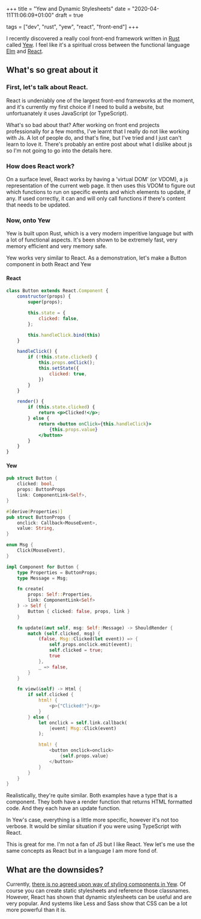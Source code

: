 +++
title = "Yew and Dynamic Stylesheets"
date = "2020-04-11T11:06:09+01:00"
draft = true

tags = ["dev", "rust", "yew", "react", "front-end"]
+++

I recently discovered a really cool front-end framework written in [Rust](https://rust-lang.org/) called [Yew](https://yew.rs/).
I feel like it's a spiritual cross between the functional language [Elm](https://elm-lang.org/) and [React](https://reactjs.org/).

## What's so great about it

### First, let's talk about React.

React is undeniably one of the largest front-end frameworks at the moment, 
and it's currently my first choice if I need to build a website, 
but unfortuanately it uses JavaScript (or TypeScript).

What's so bad about that? After working on front end projects professionally for a few months,
I've learnt that I really do not like working with Js. A lot of people do, and that's fine,
but I've tried and I just can't learn to love it.
There's probably an entire post about what I dislike about js so I'm not going to go into the details here.

### How does React work?

On a surface level, React works by having a 'virtual DOM' (or VDOM), a js representation of the current web page.
It then uses this VDOM to figure out which functions to run on specific events and which elements to update, if any.
If used correctly, it can and will only call functions if there's content that needs to be updated.

### Now, onto Yew

Yew is built upon Rust, which is a very modern imperitive language but with a lot of functional aspects.
It's been shown to be extremely fast, very memory efficient and very memory safe.

Yew works very similar to React. As a demonstration, let's make a Button component in both React and Yew

#### React
```jsx
class Button extends React.Component {
    constructor(props) {
        super(props);

        this.state = {
            clicked: false,
        };

        this.handleClick.bind(this)
    }

    handleClick() {
        if (!this.state.clicked) {            
            this.props.onClick();
            this.setState({
                clicked: true,
            })
        }
    }

    render() {
        if (this.state.clicked) {
            return <p>Clicked!</p>;
        } else {
            return <button onClick={this.handleClick}>
                {this.props.value}
            </button>
        }
    }
}
```

#### Yew
```rust
pub struct Button {
    clicked: bool,
    props: ButtonProps
    link: ComponentLink<Self>,
}

#[derive(Properties)]
pub struct ButtonProps {
    onclick: Callback<MouseEvent>,
    value: String,
}

enum Msg {
    Click(MouseEvent),
}

impl Component for Button {
    type Properties = ButtonProps;
    type Message = Msg;

    fn create(
        props: Self::Properties,
        link: ComponentLink<Self>
    ) -> Self {
        Button { clicked: false, props, link }
    }

    fn update(&mut self, msg: Self::Message) -> ShouldRender {
        match (self.clicked, msg) {
            (false, Msg::Clicked(let event)) => {
                self.props.onclick.emit(event);
                self.clicked = true;
                true
            },
            _ => false,
        }
    }

    fn view(&self) -> Html {
        if self.clicked {
            html! {
                <p>{"Clicked!"}</p>
            }
        } else {
            let onclick = self.link.callback(
                |event| Msg::Click(event)
            );

            html! {
                <button onclick=onclick>
                    {self.props.value}
                </button>
            }
        }
    }
}
```

Realistically, they're quite similar. Both examples have a type that is a component.
They both have a render function that returns HTML formatted code.
And they each have an update function.

In Yew's case, everything is a little more specific, however it's not too verbose.
It would be similar situation if you were using TypeScript with React.

This is great for me. I'm not a fan of JS but I like React. Yew let's me use the same
concepts as React but in a language I am more fond of.

## What are the downsides?

Currently, [there is no agreed upon way of styling components in Yew](https://github.com/yewstack/yew/issues/533).
Of course you can create static stylesheets and reference those classnames. However, React has shown that
dynamic stylesheets can be useful and are very popular. And systems like Less and Sass show that CSS can be a lot
more powerful than it is.


